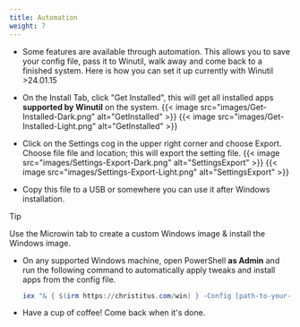 ```yaml
---
title: Automation
weight: 7
---
```


* Some features are available through automation. This allows you to save your config file, pass it to Winutil, walk away and come back to a finished system. Here is how you can set it up currently with Winutil >24.01.15

* On the Install Tab, click "Get Installed", this will get all installed apps **supported by Winutil** on the system.
{{< image src="images/Get-Installed-Dark.png" alt="GetInstalled" >}}
{{< image src="images/Get-Installed-Light.png" alt="GetInstalled" >}}

* Click on the Settings cog in the upper right corner and choose Export. Choose file file and location; this will export the setting file.
{{< image src="images/Settings-Export-Dark.png" alt="SettingsExport" >}}
{{< image src="images/Settings-Export-Light.png" alt="SettingsExport" >}}

* Copy this file to a USB or somewhere you can use it after Windows installation.

> [!TIP]
> Use the Microwin tab to create a custom Windows image & install the Windows image.

* On any supported Windows machine, open PowerShell **as Admin** and run the following command to automatically apply tweaks and install apps from the config file.
    ```ps1
    iex "& { $(irm https://christitus.com/win) } -Config [path-to-your-config] -Run"
    ```
* Have a cup of coffee! Come back when it's done.
